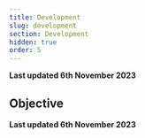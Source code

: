 ```yaml
---
title: Development
slug: development
section: Development
hidden: true
order: 5
---
```


**Last updated 6th November 2023**



## Objective  

**Last updated 6th November 2023**

